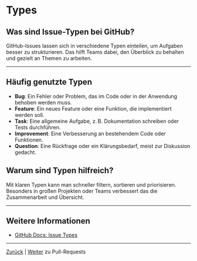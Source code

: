 # Types

## Was sind Issue-Typen bei GitHub?

GitHub-Issues lassen sich in verschiedene Typen einteilen, um Aufgaben besser zu strukturieren. Das hilft Teams dabei, den Überblick zu behalten und gezielt an Themen zu arbeiten.

---

## Häufig genutzte Typen

- **Bug**: Ein Fehler oder Problem, das im Code oder in der Anwendung behoben werden muss.
- **Feature**: Ein neues Feature oder eine Funktion, die implementiert werden soll.
- **Task**: Eine allgemeine Aufgabe, z. B. Dokumentation schreiben oder Tests durchführen.
- **Improvement**: Eine Verbesserung an bestehendem Code oder Funktionen.
- **Question**: Eine Rückfrage oder ein Klärungsbedarf, meist zur Diskussion gedacht.

## Warum sind Typen hilfreich?

Mit klaren Typen kann man schneller filtern, sortieren und priorisieren. Besonders in großen Projekten oder Teams verbessert das die Zusammenarbeit und Übersicht.

---

## Weitere Informationen

- [GitHub Docs: Issue Types](https://docs.github.com/de/issues/tracking-your-work-with-issues/configuring-issues/managing-issue-types-in-an-organization)

---

[Zurück](../README.md) | [Weiter](../03-pull-requests/README.md) zu Pull-Requests